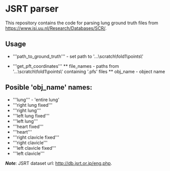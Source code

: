 # JSRT parser
This repository contains the code for parsing lung ground truth files from https://www.isi.uu.nl/Research/Databases/SCR/.

## Usage
* '''path_to_ground_truth''' - set path to '...\\scratch\\fold1\\points\\'

* '''get_pft_coordinates'''
** file_names - paths from '...\\scratch\\fold1\\points\\' containing '.pfs' files 
** obj_name - object name

## Posible 'obj_name' names:
* '''lung''' - 'entire lung'
* '''right lung fixed'''
* '''right lung'''
* '''left lung fixed'''
* '''left lung'''
* '''heart fixed'''
* '''heart'''
* '''right clavicle fixed'''
* '''right clavicle'''
* '''left clavicle fixed'''
* '''left clavicle'''

***Note***: JSRT dataset url: http://db.jsrt.or.jp/eng.php.
